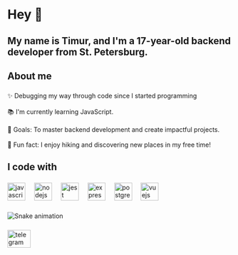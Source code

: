 <h1 align="left">Hey 👋</h1>

###

<h2 align="left">My name is Timur, and I'm a 17-year-old backend developer from St. Petersburg.</h2>

###

<h2 align="left">About me</h2>

###

<p align="left">✨ Debugging my way through code since I started programming<br><br>📚 I'm currently learning JavaScript.<br><br>🎯 Goals: To master backend development and create impactful projects.<br><br>🎲 Fun fact: I enjoy hiking and discovering new places in my free time!</p>

###

<h2 align="left">I code with</h2>

###

<div align="left">
  <img src="https://cdn.jsdelivr.net/gh/devicons/devicon/icons/javascript/javascript-original.svg" height="40" alt="javascript logo"  />
  <img width="12" />
  <img src="https://cdn.jsdelivr.net/gh/devicons/devicon/icons/nodejs/nodejs-original.svg" height="40" alt="nodejs logo"  />
  <img width="12" />
  <img src="https://cdn.jsdelivr.net/gh/devicons/devicon/icons/jest/jest-plain.svg" height="40" alt="jest logo"  />
  <img width="12" />
  <img src="https://cdn.jsdelivr.net/gh/devicons/devicon/icons/express/express-original.svg" height="40" alt="express logo"  />
  <img width="12" />
  <img src="https://cdn.jsdelivr.net/gh/devicons/devicon/icons/postgresql/postgresql-original.svg" height="40" alt="postgresql logo"  />
  <img width="12" />
  <img src="https://cdn.jsdelivr.net/gh/devicons/devicon/icons/vuejs/vuejs-original.svg" height="40" alt="vuejs logo"  />
</div>

###

<img src="https://raw.githubusercontent.com/TimurALTron/TimurALTron/output/snake.svg" alt="Snake animation" />

###

<div align="left">
  <a href="https://t.me/whiiiiteduke" target="_blank">
    <img src="https://raw.githubusercontent.com/maurodesouza/profile-readme-generator/master/src/assets/icons/social/telegram/default.svg" width="52" height="40" alt="telegram logo"  />
  </a>
</div>

###
